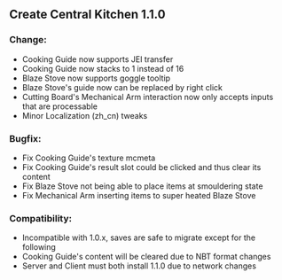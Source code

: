 ## Create Central Kitchen 1.1.0

### Change:
- Cooking Guide now supports JEI transfer
- Cooking Guide now stacks to 1 instead of 16
- Blaze Stove now supports goggle tooltip
- Blaze Stove's guide now can be replaced by right click
- Cutting Board's Mechanical Arm interaction now only accepts inputs that are processable
- Minor Localization (zh_cn) tweaks

### Bugfix:
- Fix Cooking Guide's texture mcmeta
- Fix Cooking Guide's result slot could be clicked and thus clear its content
- Fix Blaze Stove not being able to place items at smouldering state
- Fix Mechanical Arm inserting items to super heated Blaze Stove

### Compatibility:
- Incompatible with 1.0.x, saves are safe to migrate except for the following
- Cooking Guide's content will be cleared due to NBT format changes
- Server and Client must both install 1.1.0 due to network changes